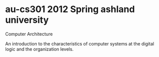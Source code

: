 # au-cs301 2012 Spring ashland university
Computer Architecture


An introduction to the characteristics of computer systems at the digital logic and the organization
levels. 
